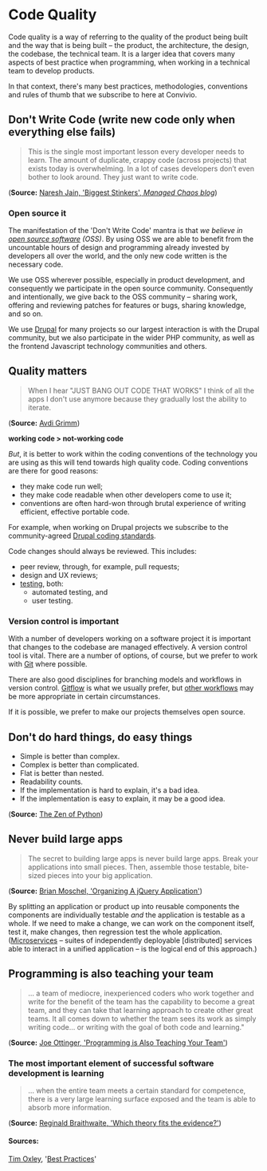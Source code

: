 # Code Quality

Code quality is a way of referring to the quality of the product being built and the way that is being built – the product, the architecture, the design, the codebase, the technical team. It is a larger idea that covers many aspects of best practice when programming, when working in a technical team to develop products.

In that context, there's many best practices, methodologies, conventions and rules of thumb that we subscribe to here at Convivio.

## Don't Write Code \(write new code only when everything else fails\)

> This is the single most important lesson every developer needs to learn. The amount of duplicate, crappy code \(across projects\) that exists today is overwhelming. In a lot of cases developers don’t even bother to look around. They just want to write code.

\(**Source:** [Naresh Jain, 'Biggest Stinkers', _Managed Chaos blog_](http://blogs.agilefaqs.com/2009/10/19/biggest-stinkers/)\)

### Open source it

The manifestation of the 'Don't Write Code' mantra is that _we believe in _[_open source software_](https://opensource.com/resources/what-open-source)_ \(OSS\)_. By using OSS we are able to benefit from the uncountable hours of design and programming already invested by developers all over the world, and the only new code written is the necessary code.

We use OSS wherever possible, especially in product development, and consequently we participate in the open source community. Consequently and intentionally, we give back to the OSS community – sharing work, offering and reviewing patches for features or bugs, sharing knowledge, and so on.

We use [Drupal](https://www.drupal.org/) for many projects so our largest interaction is with the Drupal community, but we also participate in the wider PHP community, as well as the frontend Javascript technology communities and others.

## Quality matters

> When I hear "JUST BANG OUT CODE THAT WORKS" I think of all the apps I don't use anymore because they gradually lost the ability to iterate.

\(**Source:** [Avdi Grimm](https://twitter.com/#!/avdi/status/180747721852985344)\)

**working code &gt; not-working code**

_But_, it is better to work within the coding conventions of the technology you are using as this will tend towards high quality code. Coding conventions are there for good reasons:

* they make code run well;
* they make code readable when other developers come to use it;
* conventions are often hard-won through brutal experience of writing efficient, effective portable code.

For example, when working on Drupal projects we subscribe to the community-agreed [Drupal coding standards](https://www.drupal.org/docs/develop/standards).

Code changes should always be reviewed. This includes:

* peer review, through, for example, pull requests;
* design and UX reviews;
* [testing](testing.md), both:
  * automated testing, and
  * user testing.

### Version control is important

With a number of developers working on a software project it is important that changes to the codebase are managed effectively. A version control tool is vital. There are a number of options, of course, but we prefer to work with [Git](https://git-scm.com/) where possible.

There are also good disciplines for branching models and workflows in version control. [Gitflow](http://nvie.com/posts/a-successful-git-branching-model/) is what we usually prefer, but [other workflows](https://www.atlassian.com/git/tutorials/comparing-workflows/) may be more appropriate in certain circumstances.

If it is possible, we prefer to make our projects themselves open source.

## Don't do hard things, do easy things

* Simple is better than complex.
* Complex is better than complicated.
* Flat is better than nested.
* Readability counts.
* If the implementation is hard to explain, it's a bad idea.
* If the implementation is easy to explain, it may be a good idea.

\(**Source:** [The Zen of Python](http://www.python.org/dev/peps/pep-0020/)\)

## Never build large apps

> The secret to building large apps is never build large apps. Break your applications into small pieces. Then, assemble those testable, bite-sized pieces into your big application.

\(**Source:** [Brian Moschel, 'Organizing A jQuery Application'](http://blog.bitovi.com/organizing-a-jquery-application/)\)

By splitting an application or product up into reusable components the components are individually testable _and_ the application is testable as a whole. If we need to make a change, we can work on the component itself, test it, make changes, then regression test the whole application. \([Microservices](http://martinfowler.com/articles/microservices.html) – suites of independently deployable \[distributed\] services able to interact in a unified application – is the logical end of this approach.\)

## Programming is also teaching your team

> … a team of mediocre, inexperienced coders who work together and write for the benefit of the team has the capability to become a great team, and they can take that learning approach to create other great teams. It all comes down to whether the team sees its work as simply writing code... or writing with the goal of both code and learning."

\(**Source:** [Joe Ottinger, 'Programming is Also Teaching Your Team'](http://www.theserverside.com/tt/articles/article.tss?l=ProgrammingisAlsoTeachingYourTeam)\)

### The most important element of successful software development is learning

> … when the entire team meets a certain standard for competence, there is a very large learning surface exposed and the team is able to absorb more information.

\(**Source:** [Reginald Braithwaite, 'Which theory fits the evidence?'](http://weblog.raganwald.com/2007/06/which-theory-first-evidence.html)\)

#### Sources:

[Tim Oxley](https://github.com/timoxley), '[Best Practices](https://github.com/timoxley/best-practices)'


